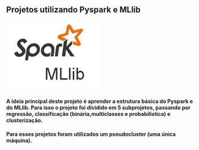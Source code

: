 ## Projetos utilizando Pyspark e MLlib

![imagem](1636444029571.png)

#### A ideia principal deste projeto é aprender a estrutura básica do Pyspark e do MLlib. Para isso o projeto foi dividido em 5 subprojetos, passando por regressão, classificação (binária,multiclasses e probabilística) e clusterização.
#### Para esses projetos foram utilizados um pseudocluster (uma única máquina).